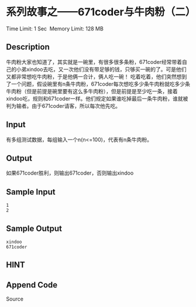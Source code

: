 # 系列故事之——671coder与牛肉粉（二）
Time Limit: 1 Sec  Memory Limit: 128 MB


## Description
牛肉粉大家也知道了，其实就是一碗里，有很多很多条粉，671coder经常带着自己的小弟xindoo去吃，又一次他们没有带足够的钱，只够买一碗的了。可是他们又都非常想吃牛肉粉，于是他俩一合计，俩人吃一碗！
吃着吃着，他们突然想到了一个问题，假设碗里有n条牛肉粉，671coder每次想吃多少条牛肉粉就吃多少条牛肉粉（但是前提是碗里要有这么多牛肉粉），但是前提是至少吃一条，接着xindoo吃，规则和671coder一样。他们规定如果谁吃掉最后一条牛肉粉，谁就被判为输者。由于671coder请客，所以每次他先吃。


## Input
有多组测试数据，每组输入一个n(n<=100)，代表有n条牛肉粉。



## Output
如果671coder胜利，则输出671coder，否则输出xindoo


## Sample Input
```
1
2

```
## Sample Output
```
xindoo
671coder
```

## HINT


## Append Code
Source